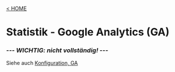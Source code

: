 [&lt; HOME](/)

# Statistik - Google Analytics (GA)

### ***--- WICHTIG: nicht vollständig! ---*** ### 

Siehe auch [Konfiguration, GA](/konfig/#google-analytics-ga)